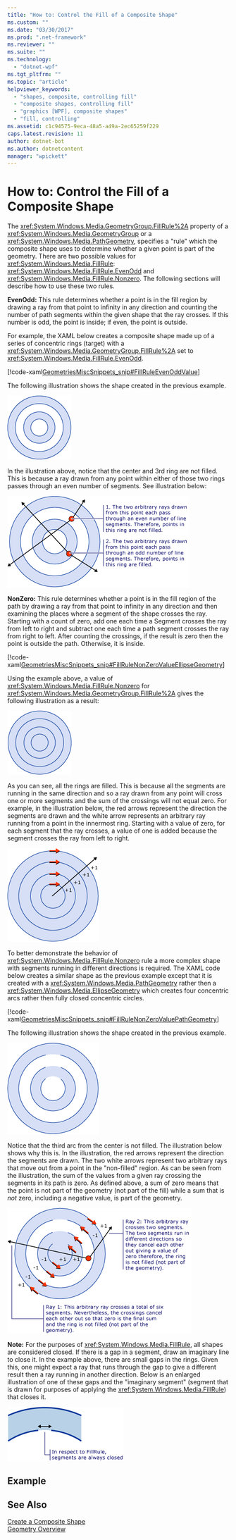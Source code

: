 ```yaml
---
title: "How to: Control the Fill of a Composite Shape"
ms.custom: ""
ms.date: "03/30/2017"
ms.prod: ".net-framework"
ms.reviewer: ""
ms.suite: ""
ms.technology: 
  - "dotnet-wpf"
ms.tgt_pltfrm: ""
ms.topic: "article"
helpviewer_keywords: 
  - "shapes, composite, controlling fill"
  - "composite shapes, controlling fill"
  - "graphics [WPF], composite shapes"
  - "fill, controlling"
ms.assetid: c1c94575-9eca-48a5-a49a-2ec65259f229
caps.latest.revision: 11
author: dotnet-bot
ms.author: dotnetcontent
manager: "wpickett"
---
```

# How to: Control the Fill of a Composite Shape
The <xref:System.Windows.Media.GeometryGroup.FillRule%2A> property of a <xref:System.Windows.Media.GeometryGroup> or a <xref:System.Windows.Media.PathGeometry>, specifies a "rule" which the composite shape uses to determine whether a given point is part of the geometry. There are two possible values for <xref:System.Windows.Media.FillRule>: <xref:System.Windows.Media.FillRule.EvenOdd> and <xref:System.Windows.Media.FillRule.Nonzero>. The following sections will describe how to use these two rules.  
  
 **EvenOdd:** This rule determines whether a point is in the fill region by drawing a ray from that point to infinity in any direction and counting the number of path segments within the given shape that the ray crosses. If this number is odd, the point is inside; if even, the point is outside.  
  
 For example, the XAML below creates a composite shape made up of a series of concentric rings (target) with a <xref:System.Windows.Media.GeometryGroup.FillRule%2A> set to <xref:System.Windows.Media.FillRule.EvenOdd>.  
  
 [!code-xaml[GeometriesMiscSnippets_snip#FillRuleEvenOddValue](../../../../samples/snippets/xaml/VS_Snippets_Wpf/GeometriesMiscSnippets_snip/XAML/FillRuleExample.xaml#fillruleevenoddvalue)]  
  
 The following illustration shows the shape created in the previous example.  
  
 ![Screenshot: FillRule Property of EvenOdd](../../../../docs/framework/wpf/graphics-multimedia/media/fillruleevenoddfirstone.png "FillRuleEvenOddFirstOne")  
  
 In the illustration above, notice that the center and 3rd ring are not filled. This is because a ray drawn from any point within either of those two rings passes through an even number of segments. See illustration below:  
  
 ![Diagram: FillRule property value of EvenOdd](../../../../docs/framework/wpf/graphics-multimedia/media/fillruleevenodd2.png "FillRuleEvenOdd2")  
  
 **NonZero:** This rule determines whether a point is in the fill region of the path by drawing a ray from that point to infinity in any direction and then examining the places where a segment of the shape crosses the ray. Starting with a count of zero, add one each time a Segment crosses the ray from left to right and subtract one each time a path segment crosses the ray from right to left. After counting the crossings, if the result is zero then the point is outside the path. Otherwise, it is inside.  
  
 [!code-xaml[GeometriesMiscSnippets_snip#FillRuleNonZeroValueEllipseGeometry](../../../../samples/snippets/xaml/VS_Snippets_Wpf/GeometriesMiscSnippets_snip/XAML/FillRuleExample.xaml#fillrulenonzerovalueellipsegeometry)]  
  
 Using the example above, a value of <xref:System.Windows.Media.FillRule.Nonzero> for <xref:System.Windows.Media.GeometryGroup.FillRule%2A> gives the following illustration as a result:  
  
 ![Screenshot: FillRule value of NonZero](../../../../docs/framework/wpf/graphics-multimedia/media/fillrulenonzero1.png "FillRuleNonZero1")  
  
 As you can see, all the rings are filled. This is because all the segments are running in the same direction and so a ray drawn from any point will cross one or more segments and the sum of the crossings will not equal zero. For example, in the illustration below, the red arrows represent the direction the segments are drawn and the white arrow represents an arbitrary ray running from a point in the innermost ring. Starting with a value of zero, for each segment that the ray crosses, a value of one is added because the segment crosses the ray from left to right.  
  
 ![Diagram: FillRule property value equal to NonZero](../../../../docs/framework/wpf/graphics-multimedia/media/fillrulenonzero2.png "FillRuleNonZero2")  
  
 To better demonstrate the behavior of <xref:System.Windows.Media.FillRule.Nonzero> rule a more complex shape with segments running in different directions is required. The XAML code below creates a similar shape as the previous example except that it is created with a <xref:System.Windows.Media.PathGeometry> rather then a <xref:System.Windows.Media.EllipseGeometry> which creates four concentric arcs rather then fully closed concentric circles.  
  
 [!code-xaml[GeometriesMiscSnippets_snip#FillRuleNonZeroValuePathGeometry](../../../../samples/snippets/xaml/VS_Snippets_Wpf/GeometriesMiscSnippets_snip/XAML/FillRuleExample.xaml#fillrulenonzerovaluepathgeometry)]  
  
 The following illustration shows the shape created in the previous example.  
  
 ![Screenshot: FillRule property value of NonZero](../../../../docs/framework/wpf/graphics-multimedia/media/fillrulenonzero3.png "FillRuleNonZero3")  
  
 Notice that the third arc from the center is not filled. The illustration below shows why this is. In the illustration, the red arrows represent the direction the segments are drawn. The two white arrows represent two arbitrary rays that move out from a point in the "non-filled" region. As can be seen from the illustration, the sum of the values from a given ray crossing the segments in its path is zero. As defined above, a sum of zero means that the point is not part of the geometry (not part of the fill) while a sum that is *not* zero, including a negative value, is part of the geometry.  
  
 ![Diagram: FillRule property value of NonZero](../../../../docs/framework/wpf/graphics-multimedia/media/fillrulenonzero4.png "FillRuleNonZero4")  
  
 **Note:** For the purposes of <xref:System.Windows.Media.FillRule>, all shapes are considered closed. If there is a gap in a segment, draw an imaginary line to close it. In the example above, there are small gaps in the rings. Given this, one might expect a ray that runs through the gap to give a different result then a ray running in another direction. Below is an enlarged illustration of one of these gaps and the "imaginary segment" (segment that is drawn for purposes of applying the <xref:System.Windows.Media.FillRule>) that closes it.  
  
 ![Diagram: For FillRule, segments are always closed](../../../../docs/framework/wpf/graphics-multimedia/media/fillruleclosedshapes.png "FillRuleClosedShapes")  
  
## Example  
  
## See Also  
 [Create a Composite Shape](../../../../docs/framework/wpf/graphics-multimedia/how-to-create-a-composite-shape.md)   
 [Geometry Overview](../../../../docs/framework/wpf/graphics-multimedia/geometry-overview.md)
